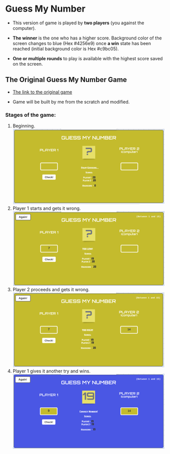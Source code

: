 # Guess My Number

- This version of game is played by **two players** (you against the computer).

- **The winner** is the one who has a higher score. Background color of the screen changes to blue (Hex #4256e9) once **a win** state has been reached (initial background color is Hex #c9bc05).

- **One or multiple rounds** to play is available with the highest score saved on the screen.

## The Original Guess My Number Game

- [The link to the original game](https://portfolio-netlify2.netlify.app/)

- Game will be built by me from the scratch and modified.

### Stages of the game:

1. Beginning.![](./img1.png)
2. Player 1 starts and gets it wrong.![](./img2.png)
3. Player 2 proceeds and gets it wrong.![](./img3.png)
4. Player 1 gives it another try and wins.![](./img4.png)
